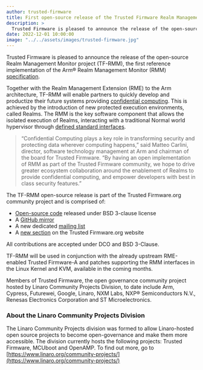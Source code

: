 ```yaml
---
author: trusted-firmware
title: First open-source release of the Trusted Firmware Realm Management Monitor (TF-RMM)
description: >
  Trusted Firmware is pleased to announce the release of the open-source Realm Management Monitor project (TF-RMM), the first reference implementation of the Arm® Realm Management Monitor (RMM) specification
date: 2022-12-01 10:00:00
image: "../../assets/images/trusted-firmware.jpg"
---
```


Trusted Firmware is pleased to announce the release of the open-source Realm Management Monitor project (TF-RMM), the first reference implementation of the Arm® Realm Management Monitor (RMM) [specification](https://developer.arm.com/documentation/den0137/).

Together with the Realm Management Extension (RME) to the Arm architecture, TF-RMM will enable partners to quickly develop and productize their future systems providing [confidential computing](https://www.arm.com/architecture/security-features). This is achieved by the introduction of new protected execution environments, called Realms. The RMM is the key software component that allows the isolated execution of Realms, interacting with a traditional Normal world hypervisor through [defined standard interfaces](https://developer.arm.com/documentation/den0127/0100/Overview).

> “Confidential Computing plays a key role in transforming security and protecting data wherever computing happens,” said Matteo Carlini, director, software technology management at Arm and chairman of the board for Trusted Firmware. “By having an open implementation of RMM as part of the Trusted Firmware community, we hope to drive greater ecosystem collaboration around the enablement of Realms to provide confidential computing, and empower developers with best in class security features.”

The TF-RMM open-source release is part of the Trusted Firmware.org community project and is comprised of:

- [Open-source code](https://git.trustedfirmware.org/TF-RMM/tf-rmm.git/) released under BSD 3-clause license
- A [GitHub mirror](https://github.com/TF-RMM/tf-rmm)
- A new dedicated [mailing list](https://lists.trustedfirmware.org/mailman3/lists/tf-rmm.lists.trustedfirmware.org/)
- A [new section](/projects/tf-rmm/) on the Trusted Firmware.org website

All contributions are accepted under DCO and BSD 3-Clause.

TF-RMM will be used in conjunction with the already upstream RME-enabled Trusted Firmware-A and patches supporting the RMM interfaces in the Linux Kernel and KVM, available in the coming months.

Members of Trusted Firmware, the open governance community project hosted by Linaro Community Projects Division, to date include Arm, Cypress, Futurewei, Google, Linaro, NXM Labs, NXP® Semiconductors N.V., Renesas Electronics Corporation and ST Microelectronics.

### About the Linaro Community Projects Division

The Linaro Community Projects division was formed to allow Linaro-hosted open source projects to become open-governance and make them more accessible. The division currently hosts the following projects: Trusted Firmware, MCUboot and OpenAMP. To find out more, go to [https://www.linaro.org/community-projects/](https://www.linaro.org/community-projects/)
